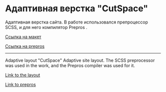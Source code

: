 # Адаптивная верстка "CutSpace"  

Адаптивная верстка сайта. В работе использовался препроцессор SCSS, и для него компилятор Prepros . 

[Ссылка на макет](https://www.figma.com/file/eiOHrjJ4GfMRZEUIPcQDLr/Cutspace-Landing-Page?type=design&node-id=0%3A1&t=PM7xwRFrhdG4kVaO-1 "макет")

[Ссылка на prepros](https://prepros.io/ "prepros")

<hr>

Adaptive layout "CutSpace"
Adaptive site layout. The SCSS preprocessor was used in the work, and the Prepros compiler was used for it.

[Link to the layout](https://www.figma.com/file/eiOHrjJ4GfMRZEUIPcQDLr/Cutspace-Landing-Page?type=design&node-id=0%3A1&t=PM7xwRFrhdG4kVaO-1 "layout")

[Link to prepros](https://prepros.io/ "prepros")

